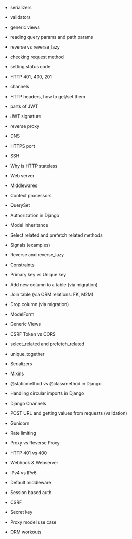 

- serializers 
- validators 
- generic views
- reading query params and path params
- reverse vs reverse_lazy
- checking request method
- setting status code
- HTTP 401, 400, 201
- channels 
- HTTP headers, how to get/set them
- parts of JWT 
- JWT signature
- reverse proxy
- DNS
- HTTPS port
- SSH


- Why is HTTP stateless
- Web server
- Middlewares
- Context processors
- QuerySet
- Authorization in Django
- Model inheritance
- Select related and prefetch related methods
- Signals (examples)
- Reverse and reverse_lazy
- Constraints
- Primary key vs Unique key
- Add new column to a table (via migration)
- Join table (via ORM relations: FK, M2M)
- Drop column (via migration)


- ModelForm
- Generic Views
- CSRF Token vs CORS
- select_related and prefetch_related
- unique_together
- Serializers
- Mixins
- @staticmethod vs @classmethod in Django
- Handling circular imports in Django
- Django Channels
- POST URL and getting values from requests (validation)
- Gunicorn
- Rate limiting
- Proxy vs Reverse Proxy
- HTTP 401 vs 400
- Webhook & Webserver
- IPv4 vs IPv6


- Default middleware
- Session based auth
- CSRF 
- Secret key
- Proxy model use case
- ORM workouts
